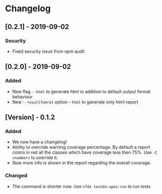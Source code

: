 # Changelog


## [0.2.1] - 2019-09-02

### Security

- Fixed security issue from npm audit

## [0.2.0] - 2019-09-02

### Added

- New flag `--html` to generate html in addition to default output format behaviour
- New `--resultfomrat` option - `html` to generate only html report

## [Version] - 0.1.2

### Added

- We now have a changelog!
- Ability to override warning coverage percentage. By default a report colors in red all the classes which have coverage less then 75%. Use `-C <number>` to override it.
- Now more info is shown in the report regarding the overall coverage.

### Changed

- The command is shorter now. Use `sfdx testdx:apex:run` to run tests
